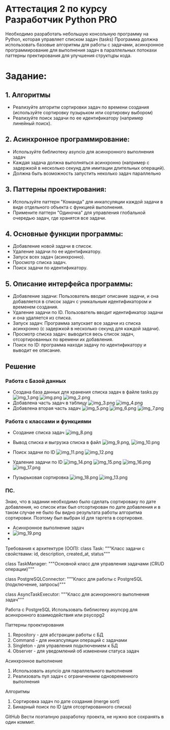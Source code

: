 # Аттестация 2 по курсу Разработчик Python PRO

Необходимо разработать небольшую консольную программу на Python, которая управляет списком задач (tasks)
Программа должна использовать базовые алгоритмы для работы с задачами, асинхронное программирование для выполнения задач в параллельных потокахи паттерны пректирования для улучшения структцры кода.

# Задание:
## 1. Алгоритмы
- Реализуйте алгоритм сортировки задач по времени создания (используйте сортировку пузырьком или сортировку выбором)
- Реализуйте поиск задачи по ее идентификатору (например линейный поиск).

## 2. Асинхронное программирование:
- Используйте библиотеку asyncio для асинхронного выполнения задач
- Каждая задача должна выполняться асинхронно (например с задержкой в несколько секунд для имитации длительных операций).
- Должна быть возможность запустить неколько задач параллельно

## 3. Паттерны проектирования:
- Используйте паттерн "Команда" для инкапсуляции каждой задачи в виде отдельного объекта с функцией выполнения.
- Примените паттерн "Одиночка" для управления глобальной очередью задач, где хранятся все задачи.

## 4. Основные функции программы:
- Добавление новой задачи в список.
- Удаление задачи по ее идентификатору.
- Запуск всех задач (асинхронно).
- Просмотр списка задач.
- Поиск задачи по идентификатору.

## 5. Описание интерфейса программы:
- Добавление задачи: Пользователь вводит описание задачи, и она добавляется в список задач с уникальным идентификатором и временем создания.
- Удаление задачи по ID. Пользователь вводит идентификатор задачи и она удаляется из списка.
- Запуск задач: Программа запускает все задачи из списка асинхронно (с задержкой в несколько секунд для каждой задачи).
- Просмотр списка задач: выводится весь список задач, отсортированных по времени их добавления.
- Поиск по ID: программа находи задачу по идентификатору и выводит ее описание.


## Решение
### Работа с Базой данных
- Создана база данных для хранения списка задач в файле tasks.py
![img_1.png](img_1.png)
![img.png](img.png)
![img_2.png](img_2.png)
- Добавлена часть задач в таблицу
![img_3.png](img_3.png)
![img_4.png](img_4.png)
- Добавлена вторая часть задач
![img_5.png](img_5.png)
![img_6.png](img_6.png)
![img_7.png](img_7.png)

### Работа с классами и функциями
- Создание списка задач
![img_8.png](img_8.png)
- Вывод списка и выгрузка списка в файл 
![img_9.png](img_9.png), 
![img_10.png](img_10.png)
- Поиск задачи по ID
![img_11.png](img_11.png)
![img_12.png](img_12.png)

- Удаление задачи по ID
![img_14.png](img_14.png)
![img_15.png](img_15.png)
![img_16.png](img_16.png)
![img_17.png](img_17.png)
- Пузырьковая сортировка
![img_18.png](img_18.png)
![img_13.png](img_13.png)

### ПС. 
Знаю, что в задании необходимо было сделать сортироваку по дате добавления, но список итак был отсортирован по дате добавления и в таком случае не было бы видно результата работы алгоритма сортировки. Поэтому был выбран id для таргета в сортировке.

- Асинхронное выполнение задач
- ![img_19.png](img_19.png)
- 


Требования к архитектуре (ООП):
class Task:
    """Класс задачи с свойствами: id, description, created_at, status"""
    
class TaskManager:
    """Основной класс для управления задачами (CRUD операции)"""
    
class PostgreSQLConnector:
    """Класс для работы с PostgreSQL (подключение, запросы)"""
    
class AsyncTaskExecutor:
    """Класс для асинхронного выполнения задач"""


Работа с PostgreSQL
Использовать библиотеку asyncpg для асинхронного взаимодействия или psycopg2

Паттерны проектирования
1. Repository - для абстракции работы с БД
2. Command - для инкапсуляции операций с задачами
3. Singleton - для управления подключением к БД
4. Observer - для уведомлений об изменении статуса задач

Асинхронное выполнение
1. Использовать asyncio для параллельного выполнения
2. Реализовать пул задач с ограничением одновременного выполнения

Алгоритмы
1. Сортировка задач по дате создания (merge sort)
2. Бинарный поиск по ID (для отсортированного списка)

GitHub
Вести поэтапную разработку проекта, не нужно все сохранять в один коммит.



